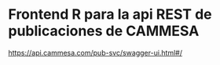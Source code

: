 # Frontend R para la api REST de publicaciones de CAMMESA
https://api.cammesa.com/pub-svc/swagger-ui.html#/
